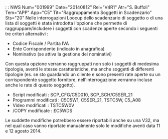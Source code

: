  :  : NWS Num="001999" Date="20140812" Rel="V4R1" Atr="S. Buffoli" Tem="APP" App="C5" Tit="Raggruppamento Soggetti in Scadenzario" Sts="20"
Nelle interrogazioni Loocup dello scadenzario di soggetto o di una lista di soggetti è stata introdotta l'opzione che permette di raggruppare/includere i soggetti con scadenze aperte secondo i seguenti tre criteri alternativi : 

* Codice Fiscale / Partita IVA
* Ente Corrispondente (indicato in anagrafica)
* Nominativo (se attiva la gestione dei nominativi)

Con questa opzione verranno raggruppati non solo i soggetti di medesima tipologia, aventi le stesse
caratteristiche, ma anche soggetti di differenti tipologie (es. se sto guardando un cliente e sono presenti rate aperte su un corrispondente soggetto fornitore, nell'interrogazione verranno incluse anche le rate di questo soggetto).

* Script modificati :  SCP_CFG/C5D010, SCP_SCH/C5SER_21
* Programmi modificati :  C5C5W1, C5SER_21, TSTC5W, C5_A08
* Video modificati :  TSTC5W0V
* /COPY modificate :  £C5WDS

Le suddette modifiche potrebbero essere riportabili anche su una V32, ma nel qual caso vanno riportate manualmente solo le modifiche aventi data 11 e 12 agosto 2014.

